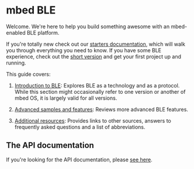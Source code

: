 # mbed BLE

Welcome. We're here to help you build something awesome with an mbed-enabled BLE platform.

If you're totally new check out our [starters documentation](Introduction/BeginnersIntro.md), which will walk you through everything you need to know. If you have some BLE experience, check out the [short version](Introduction/DevIntro.md) and get your first project up and running. 

This guide covers: 

1. [Introduction to BLE](Introduction/Overview.md): Explores BLE as a technology and as a protocol. While this section might occasionally refer to one version or another of mbed OS, it is largely valid for all versions.

1. [Advanced samples and features](Advanced/Overview.md): Reviews more advanced BLE features.

1. [Additional resources](Additional/Overview.md): Provides links to other sources, answers to frequently asked questions and a list of abbreviations.
 
## The API documentation 

If you're looking for the API documentation, please [see here](https://docs.mbed.com/docs/mbed-os-api-reference/en/latest/APIs/communication/ble/).

